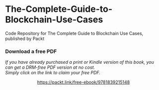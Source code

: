 # The-Complete-Guide-to-Blockchain-Use-Cases
Code Repository for The Complete Guide to Blockchain Use Cases, published by Packt
### Download a free PDF

 <i>If you have already purchased a print or Kindle version of this book, you can get a DRM-free PDF version at no cost.<br>Simply click on the link to claim your free PDF.</i>
<p align="center"> <a href="https://packt.link/free-ebook/9781839215148">https://packt.link/free-ebook/9781839215148 </a> </p>